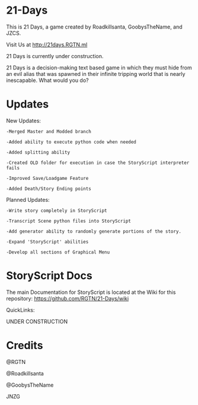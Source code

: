 # 21-Days
This is 21 Days, a game created by Roadkillsanta, GoobysTheName, and JZCS.

Visit Us at http://21days.RGTN.ml

21 Days is currently under construction.

21 Days is a decision-making text based game in which they must hide from an evil alias that was spawned in their infinite tripping world that is nearly inescapable. What would you do?

# Updates
New Updates:

	-Merged Master and Modded branch

	-Added ability to execute python code when needed

	-Added splitting ability

	-Created OLD folder for execution in case the StoryScript interpreter fails
	
	-Improved Save/Loadgame Feature
 	
	-Added Death/Story Ending points
	
Planned Updates:

	-Write story completely in StoryScript
	
	-Transcript Scene python files into StoryScript
	
	-Add generator ability to randomly generate portions of the story.

	-Expand 'StoryScript' abilities
	
	-Develop all sections of Graphical Menu

# StoryScript Docs

The main Documentation for StoryScript is located at the Wiki for this repository: https://github.com/RGTN/21-Days/wiki

QuickLinks:

UNDER CONSTRUCTION

# Credits
@RGTN

@Roadkillsanta

@GoobysTheName

JNZG
